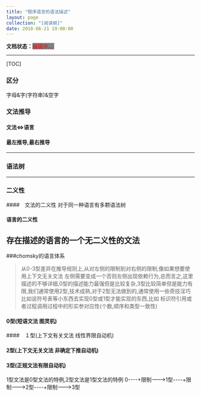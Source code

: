```yaml
---
title: "程序语言的语法描述"
layout: page
collection: "[阅读纲]"
date: 2018-06-21 19:00:00
---
```


**文档状态：**<a style="color:red;background-color:gray">编辑中....</a>

---
[TOC]
### 区分
字母&字(字符串)&空字

### 文法推导
#### 文法<=>语言
#### 最左推导,最右推导

---
### 语法树

---
### 二义性
####　文法的二义性
对于同一种语言有多颗语法树
#### 语言的二义性
存在描述的语言的一个无二义性的文法
---
###chomsky的语言体系
> 从0-3型差异在推导规则上,从对左侧的限制到对右侧的限制,像如果想要使用上下文无关文法
> 左侧需要变成一个否则左侧出现依赖行为,总而言之,这里描述的不够详细,0型的描述能力最强但是比较复杂,3型比较简单但是能力有限,我们通常使用2型,技术成熟,对于2型无法做到的,通常使用一些奇技淫巧比如说符号表等小东西去实现0型或1型才能实现的东西,比如 标识符引用或者过程调用过程中的形实参对应性(个数,顺序和类型一致性)

#### 0型(短语文法 图灵机)
####　１型(上下文有关文法 线性界限自动机)
#### 2型(上下文无关文法 非确定下推自动机)
#### 3型(正规文法有限自动机)

1型文法是0型文法的特例,2型文法是1型文法的特例
0----+限制--->1型----+限制--->2型----+限制--->3型